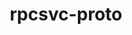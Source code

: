---
title: "rpcsvc-proto"
layout: cache
categories: [package, develop]
meta: {"versions": ["1.4.4"], "compilers": ["gcc@=11.4.0"], "oss": ["ubuntu22.04"], "platforms": ["linux"], "targets": ["x86_64_v3"], "stacks": ["hep", "root"], "num_specs": 2, "num_specs_by_stack": {"hep": 2, "root": 2}}
spec_details: [{"hash": "sjmuqhh4uodto2y4r4rrvmdvnpl5hgnt", "compiler": "gcc@=11.4.0", "versions": ["1.4.4"], "os": "ubuntu22.04", "platform": "linux", "target": "x86_64_v3", "variants": ["build_system=autotools"], "stacks": ["hep", "root"], "size": "-", "tarball": "https://binaries.spack.io/develop/build_cache/linux-ubuntu22.04-x86_64_v3/gcc-11.4.0/rpcsvc-proto-1.4.4/linux-ubuntu22.04-x86_64_v3-gcc-11.4.0-rpcsvc-proto-1.4.4-sjmuqhh4uodto2y4r4rrvmdvnpl5hgnt.spack"}, {"hash": "7spwwhlsygp6z5gkt4cxalbkgrfxm3e6", "compiler": "gcc@=11.4.0", "versions": ["1.4.4"], "os": "ubuntu22.04", "platform": "linux", "target": "x86_64_v3", "variants": ["build_system=autotools"], "stacks": ["hep", "root"], "size": "-", "tarball": "https://binaries.spack.io/develop/build_cache/linux-ubuntu22.04-x86_64_v3/gcc-11.4.0/rpcsvc-proto-1.4.4/linux-ubuntu22.04-x86_64_v3-gcc-11.4.0-rpcsvc-proto-1.4.4-7spwwhlsygp6z5gkt4cxalbkgrfxm3e6.spack"}]
---